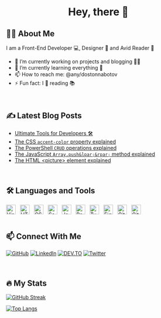 <h1 align="center">Hey, there 👋</h1>

## 👨‍💻 About Me

I am a Front-End Developer 💻, Designer 🎨 and Avid Reader 📖

- 🔭 I’m currently working on projects and blogging 👨‍💻
- 🌱 I’m currently learning everything 🤣
- 📫 How to reach me: @any/dostonnabotov
- ⚡ Fun fact: I 💙 reading 📚

<br />

## ✍ Latest Blog Posts
<!-- BLOG-POST-LIST:START -->
- [Ultimate Tools for Developers 🛠](https://dev.to/dostonnabotov/ultimate-tools-for-developers-2aj2)
- [The CSS `accent-color` property explained](https://dev.to/dostonnabotov/the-css-accent-color-property-explained-4h9o)
- [The PowerShell `CRUD` operations explained](https://dev.to/dostonnabotov/the-powershell-crud-operations-explained-1kn9)
- [The JavaScript `Array.push&lpar;&rpar;` method explained](https://dev.to/dostonnabotov/the-javascript-arraypush-method-explained-5d4m)
- [The HTML &lt;picture&gt; element explained](https://dev.to/dostonnabotov/the-html-element-explained-48o8)
<!-- BLOG-POST-LIST:END -->

<br />

## 🛠 Languages and Tools

<!-- TODO: icons for light and dark mode -->

<div style="display: flex; align-items: center; gap: .75rem; flex-wrap: wrap">
  <img alt="Visual Studio Code" width="26px" src="https://cdn.jsdelivr.net/gh/devicons/devicon/icons/vscode/vscode-original.svg" />
  <img alt="HTML5" width="26px" src="https://cdn.jsdelivr.net/gh/devicons/devicon/icons/html5/html5-original.svg" />
  <img alt="CSS3" width="26px" src="https://cdn.jsdelivr.net/gh/devicons/devicon/icons/css3/css3-original.svg" />
  <img alt="Sass" width="26px" src="https://cdn.jsdelivr.net/gh/devicons/devicon/icons/sass/sass-original.svg" />
  <img alt="JavaScript" width="26px" src="https://cdn.jsdelivr.net/gh/devicons/devicon/icons/javascript/javascript-original.svg" />
  <img alt="React" width="26px" src="https://cdn.jsdelivr.net/gh/devicons/devicon/icons/react/react-original.svg" />
  <img alt="TypeScript" width="26px" src="https://cdn.jsdelivr.net/gh/devicons/devicon/icons/typescript/typescript-original.svg" />
  <img alt="Figma" width="26px" src="https://cdn.jsdelivr.net/gh/devicons/devicon/icons/figma/figma-original.svg" />
  <img alt="Git" width="26px" src="https://cdn.jsdelivr.net/gh/devicons/devicon/icons/git/git-original.svg" />
  <img alt="GitHub" width="26px" src="https://cdn.jsdelivr.net/gh/devicons/devicon/icons/github/github-original.svg" />
</div>

<br />

## 📫 Connect With Me

[![GitHub](https://img.shields.io/badge/github-171515?style=for-the-badge&logo=github&logoColor=white)](https://github.com/dostonnabotov)
[![LinkedIn](https://img.shields.io/badge/Twitter-00ACEE?style=for-the-badge&logo=twitter&logoColor=white)](https://twitter.com/dostonnabotov)
[![DEV.TO](https://img.shields.io/badge/DEV.TO-black?style=for-the-badge&logo=dev.to&logoColor=white)](https://dev.to/dostonnabotov)
[![Twitter](https://img.shields.io/badge/LinkedIn-0077B5?style=for-the-badge&logo=linkedin&logoColor=white)](https://www.linkedin.com/in/dostonnabotov)

<br />

## 🔥 My Stats

[![GitHub Streak](http://github-readme-streak-stats.herokuapp.com?user=dostonnabotov&theme=dark&hide_border=true)](https://git.io/streak-stats)

[![Top Langs](https://github-readme-stats.vercel.app/api/top-langs/?username=dostonnabotov&layout=compact&hide_border=true&theme=dark)](https://github.com/anuraghazra/github-readme-stats)
